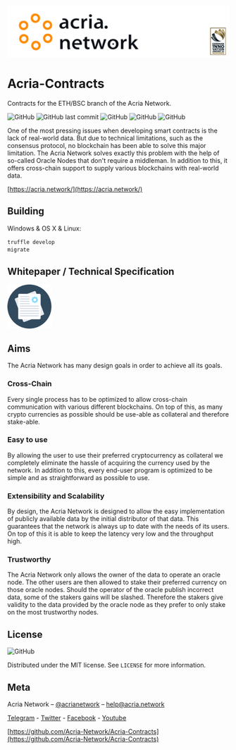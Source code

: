 ![Header](https://github.com/Acria-Network/Acria-Contracts/blob/main/img/github_header_color_2.svg?sanitize=1)

# Acria-Contracts
Contracts for the ETH/BSC branch of the Acria Network.

![GitHub](https://img.shields.io/github/license/Acria-Network/Acria-Contracts)
![GitHub last commit](https://img.shields.io/github/last-commit/Acria-Network/Acria-Contracts)
![GitHub](https://img.shields.io/badge/Solidity-0.8.2-brightgreen)
![GitHub](https://img.shields.io/badge/Maintained%3F-yes-green.svg)
![GitHub](https://badgen.net/twitter/follow/acrianetwork)

One of the most pressing issues when developing smart contracts is the lack of real-world data. But due to technical limitations, such as the consensus protocol, no blockchain has been able to solve this major limitation. The Acria Network solves exactly this problem with the help of so-called Oracle Nodes that don't require a middleman. In addition to this, it offers cross-chain support to supply various blockchains with real-world data.

[https://acria.network/](https://acria.network/)

## Building

Windows & OS X & Linux:

```sh
truffle develop
migrate
```

## Whitepaper / Technical Specification

<a href="https://acria.network/whitepaper" target="_blank"><img src="img/documents-document.svg" width="100" height="100" /></a>

## Aims

The Acria Network has many design goals in order to achieve all its goals.

### Cross-Chain

Every single process has to be optimized to allow cross-chain communication with various different blockchains. On top of this, as many crypto currencies as possible should be use-able as collateral and therefore stake-able.

### Easy to use

By allowing the user to use their preferred cryptocurrency as collateral we completely eliminate the hassle of acquiring the currency used by the network. In addition to this, every end-user program is optimized to be simple and as straightforward as possible to use.

### Extensibility and Scalability

By design, the Acria Network is designed to allow the easy implementation of publicly available data by the initial distributor of that data. This guarantees that the network is always up to date with the needs of its users. On top of this it is able to keep the latency very low and the throughput high.

### Trustworthy

The Acria Network only allows the owner of the data to operate an oracle node. The other users are then allowed to stake their preferred currency on those oracle nodes. Should the operator of the oracle publish incorrect data, some of the stakers gains will be slashed. Therefore the stakers give validity to the data provided by the oracle node as they prefer to only stake on the most trustworthy nodes.

## License

![GitHub](https://img.shields.io/github/license/Acria-Network/acria-substrate)

Distributed under the MIT license. See ``LICENSE`` for more information.


## Meta

Acria Network – [@acrianetwork](https://twitter.com/acrianetwork) – help@acria.network

[Telegram](https://t.me/acria_network) - [Twitter](https://twitter.com/acrianetwork) - [Facebook](https://www.facebook.com/Acria-102161605171826) - [Youtube](https://www.youtube.com/channel/UCCoP1eb6cGd7XTq0sAqP7cg)

[https://github.com/Acria-Network/Acria-Contracts](https://github.com/Acria-Network/Acria-Contracts)
